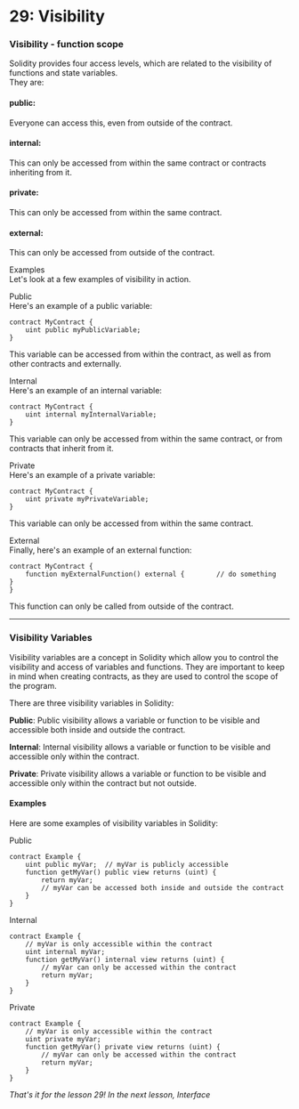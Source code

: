 # 29: Visibility

### Visibility - function scope

Solidity provides four access levels, which are related to the visibility of functions and state variables.\
They are:

#### public:

Everyone can access this, even from outside of the contract.

#### internal:

This can only be accessed from within the same contract or contracts inheriting from it.

#### private:

This can only be accessed from within the same contract.

#### external:

This can only be accessed from outside of the contract.

Examples\
Let's look at a few examples of visibility in action.

Public\
Here's an example of a public variable:

```solidity
contract MyContract {    
    uint public myPublicVariable;
}
```

This variable can be accessed from within the contract, as well as from other contracts and externally.

Internal\
Here's an example of an internal variable:

```solidity
contract MyContract {    
    uint internal myInternalVariable;
}
```

This variable can only be accessed from within the same contract, or from contracts that inherit from it.

Private\
Here's an example of a private variable:

```solidity
contract MyContract {    
    uint private myPrivateVariable;
}
```

This variable can only be accessed from within the same contract.

External\
Finally, here's an example of an external function:

```solidity
contract MyContract {    
    function myExternalFunction() external {        // do something    }
}
```

This function can only be called from outside of the contract.

***

### Visibility Variables

Visibility variables are a concept in Solidity which allow you to control the visibility and access of variables and functions. They are important to keep in mind when creating contracts, as they are used to control the scope of the program.

There are three visibility variables in Solidity:

**Public**: Public visibility allows a variable or function to be visible and accessible both inside and outside the contract.

**Internal**: Internal visibility allows a variable or function to be visible and accessible only within the contract.

**Private**: Private visibility allows a variable or function to be visible and accessible only within the contract but not outside.

#### Examples

Here are some examples of visibility variables in Solidity:

Public

```solidity
contract Example {  
    uint public myVar;  // myVar is publicly accessible    
    function getMyVar() public view returns (uint) {    
        return myVar;  
        // myVar can be accessed both inside and outside the contract  
    }
}
```

Internal

```solidity
contract Example {  
    // myVar is only accessible within the contract    
    uint internal myVar;  
    function getMyVar() internal view returns (uint) {    
        // myVar can only be accessed within the contract  
        return myVar;  
    }
}
```

Private

```solidity
contract Example {  
    // myVar is only accessible within the contract    
    uint private myVar;  
    function getMyVar() private view returns (uint) {    
        // myVar can only be accessed within the contract  
        return myVar;  
    }
}
```

_That's it for the lesson 29! In the next lesson, Interface_
